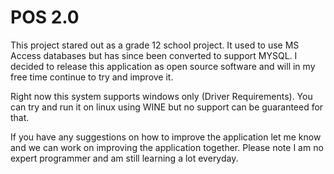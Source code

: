 # POS 2.0 

This project stared out as a grade 12 school project. It used to use MS Access databases but has since been converted to support MYSQL.
I decided to release this application as open source software and will in my free time continue to try and improve it. 

Right now this system supports windows only (Driver Requirements). You can try and run it on linux using WINE but no support can be guaranteed for that. 

If you have any suggestions on how to improve the application let me know and we can work on improving the application together. Please note I am no expert programmer and am still learning a lot everyday.
